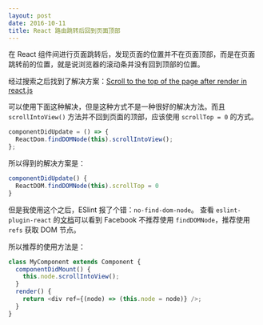 ```yaml
---
layout: post
date: 2016-10-11
title: React 路由跳转后回到页面顶部
---
```


在 React 组件间进行页面跳转后，发现页面的位置并不在页面顶部，而是在页面跳转前的位置，就是说浏览器的滚动条并没有回到顶部的位置。

经过搜索之后找到了解决方案：[Scroll to the top of the page after render in react.js](http://stackoverflow.com/questions/33188994/scroll-to-the-top-of-the-page-after-render-in-react-js)

可以使用下面这种解决，但是这种方式不是一种很好的解决方法。而且 `scrollIntoView()` 方法并不回到页面的顶部，应该使用 `scrollTop = 0` 的方式。

```js
componentDidUpdate = () => {
  ReactDom.findDOMNode(this).scrollIntoView();
};
```

所以得到的解决方案是：

```js
componentDidUpdate() {
  ReactDOM.findDOMNode(this).scrollTop = 0
}
```

<!--more-->

但是我使用这个之后，ESlint 报了个错：`no-find-dom-node`。
查看 `eslint-plugin-react` 的[文档](https://github.com/yannickcr/eslint-plugin-react/blob/master/docs/rules/no-find-dom-node.md)可以看到 Facebook 不推荐使用 `findDOMNode`，推荐使用 `refs` 获取 DOM 节点。

所以推荐的使用方法是：

```js
class MyComponent extends Component {
  componentDidMount() {
    this.node.scrollIntoView();
  }
  render() {
    return <div ref={(node) => (this.node = node)} />;
  }
}
```
